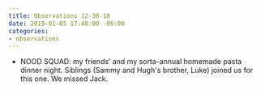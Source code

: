 ```yaml
---
title: Observations 12-30-18
date: 2019-01-05 17:48:00 -06:00
categories:
- observations
---
```


- NOOD SQUAD: my friends’ and my sorta-annual homemade pasta dinner night. Siblings (Sammy and Hugh's brother, Luke) joined us for this one. We missed Jack.
